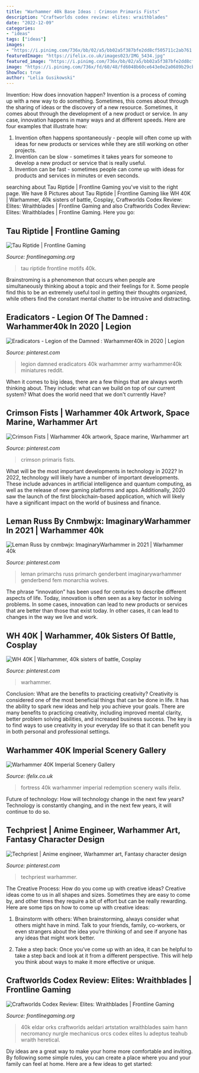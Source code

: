 ```yaml
---
title: "Warhammer 40k Base Ideas : Crimson Primaris Fists"
description: "Craftworlds codex review: elites: wraithblades"
date: "2022-12-09"
categories:
- "ideas"
tags: ["ideas"]
images:
- "https://i.pinimg.com/736x/bb/02/a5/bb02a5f387bfe2dd8cf505711c2ab761.jpg"
featuredImage: "https://ifelix.co.uk/images023/IMG_5434.jpg"
featured_image: "https://i.pinimg.com/736x/bb/02/a5/bb02a5f387bfe2dd8cf505711c2ab761.jpg"
image: "https://i.pinimg.com/736x/fd/60/48/fd6048b60ce643e0e2a0689b29cb4839--space-marine-warhammer-.jpg"
ShowToc: true
author: "Lelia Gusikowski"
---
```



Invention: How does innovation happen?
Invention is a process of coming up with a new way to do something. Sometimes, this comes about through the sharing of ideas or the discovery of a new resource. Sometimes, it comes about through the development of a new product or service.
In any case, innovation happens in many ways and at different speeds. Here are four examples that illustrate how: 

1) Invention often happens spontaneously - people will often come up with ideas for new products or services while they are still working on other projects. 
2) Invention can be slow - sometimes it takes years for someone to develop a new product or service that is really useful. 
3) Invention can be fast - sometimes people can come up with ideas for products and services in minutes or even seconds.

	

		
searching about Tau Riptide | Frontline Gaming you've visit to the right page. We have 8 Pictures about Tau Riptide | Frontline Gaming like WH 40K | Warhammer, 40k sisters of battle, Cosplay, Craftworlds Codex Review: Elites: Wraithblades | Frontline Gaming and also Craftworlds Codex Review: Elites: Wraithblades | Frontline Gaming. Here you go:
		
    
## Tau Riptide | Frontline Gaming

<img loading=lazy src="https://www.frontlinegaming.org/wp-content/uploads/2014/05/riptide-02-818x1024.jpg" onerror="this.onerror=null;this.src='https://tse4.mm.bing.net/th?id=OIP.t0gXtNDVjCtGuaI1q4K1AQHaJR&amp;pid=15.1';" alt="Tau Riptide | Frontline Gaming">

_Source: frontlinegaming.org_

>tau riptide frontline motifs 40k. 

	

Brainstroming is a phenomenon that occurs when people are simultaneously thinking about a topic and their feelings for it. Some people find this to be an extremely useful tool in getting their thoughts organized, while others find the constant mental chatter to be intrusive and distracting.

    
## Eradicators - Legion Of The Damned : Warhammer40k In 2020 | Legion

<img loading=lazy src="https://i.pinimg.com/736x/bb/02/a5/bb02a5f387bfe2dd8cf505711c2ab761.jpg" onerror="this.onerror=null;this.src='https://tse2.mm.bing.net/th?id=OIP.RkcsJjk2WaKGPTXI7bn5ZAHaFQ&amp;pid=15.1';" alt="Eradicators - Legion of the Damned : Warhammer40k in 2020 | Legion">

_Source: pinterest.com_

>legion damned eradicators 40k warhammer army warhammer40k miniatures reddit. 

	

When it comes to big ideas, there are a few things that are always worth thinking about. They include: what can we build on top of our current system? What does the world need that we don't currently Have?

    
## Crimson Fists | Warhammer 40k Artwork, Space Marine, Warhammer Art

<img loading=lazy src="https://i.pinimg.com/736x/e5/7e/e5/e57ee5a9f67b2852bf159c7cf1f7d15f.jpg" onerror="this.onerror=null;this.src='https://tse2.mm.bing.net/th?id=OIP.0J1TJ8LbsujE8OcZIE8LrQHaLe&amp;pid=15.1';" alt="Crimson Fists | Warhammer 40k artwork, Space marine, Warhammer art">

_Source: pinterest.com_

>crimson primaris fists. 

	

What will be the most important developments in technology in 2022?
In 2022, technology will likely have a number of important developments. These include advances in artificial intelligence and quantum computing, as well as the release of new gaming platforms and apps. Additionally, 2020 saw the launch of the first blockchain-based application, which will likely have a significant impact on the world of business and finance.

    
## Leman Russ By Cnmbwjx: ImaginaryWarhammer In 2021 | Warhammer 40k

<img loading=lazy src="https://i.pinimg.com/736x/0f/6f/ce/0f6fced4c7d3e8bfc68ca4f60fef4ecc.jpg" onerror="this.onerror=null;this.src='https://tse2.mm.bing.net/th?id=OIP.QNQREFANJ8w1xXDGxiYMXQHaKe&amp;pid=15.1';" alt="Leman Russ by cnmbwjx: ImaginaryWarhammer in 2021 | Warhammer 40k">

_Source: pinterest.com_

>leman primarchs russ primarch genderbent imaginarywarhammer genderbend fem monarchia wolves. 

	

The phrase “innovation” has been used for centuries to describe different aspects of life. Today, innovation is often seen as a key factor in solving problems. In some cases, innovation can lead to new products or services that are better than those that exist today. In other cases, it can lead to changes in the way we live and work.

    
## WH 40K | Warhammer, 40k Sisters Of Battle, Cosplay

<img loading=lazy src="https://i.pinimg.com/736x/fd/60/48/fd6048b60ce643e0e2a0689b29cb4839--space-marine-warhammer-.jpg" onerror="this.onerror=null;this.src='https://tse4.mm.bing.net/th?id=OIP.yyyrFR7bKaVGmN6ZFaUB8wHaLI&amp;pid=15.1';" alt="WH 40K | Warhammer, 40k sisters of battle, Cosplay">

_Source: pinterest.com_

>warhammer. 

	

Conclusion: What are the benefits to practicing creativity?
Creativity is considered one of the most beneficial things that can be done in life. It has the ability to spark new ideas and help you achieve your goals. There are many benefits to practicing creativity, including improved mental clarity, better problem solving abilities, and increased business success. The key is to find ways to use creativity in your everyday life so that it can benefit you in both personal and professional settings.

    
## Warhammer 40K Imperial Scenery Gallery

<img loading=lazy src="https://ifelix.co.uk/images023/IMG_5434.jpg" onerror="this.onerror=null;this.src='https://tse3.mm.bing.net/th?id=OIP.xQ4sBDKpu2GpKSvLQJzTtAHaFe&amp;pid=15.1';" alt="Warhammer 40K Imperial Scenery Gallery">

_Source: ifelix.co.uk_

>fortress 40k warhammer imperial redemption scenery walls ifelix. 

	

Future of technology: How will technology change in the next few years?
Technology is constantly changing, and in the next few years, it will continue to do so.

    
## Techpriest | Anime Engineer, Warhammer Art, Fantasy Character Design

<img loading=lazy src="https://i.pinimg.com/736x/eb/1b/37/eb1b37c50b76f2bd41efabddfe57defa.jpg" onerror="this.onerror=null;this.src='https://tse3.mm.bing.net/th?id=OIP.ddg9PYJej2mDt6naC7g31QHaJ3&amp;pid=15.1';" alt="Techpriest | Anime engineer, Warhammer art, Fantasy character design">

_Source: pinterest.com_

>techpriest warhammer. 

	

The Creative Process: How do you come up with creative ideas?
Creative ideas come to us in all shapes and sizes. Sometimes they are easy to come by, and other times they require a bit of effort but can be really rewarding. Here are some tips on how to come up with creative ideas:
1. Brainstorm with others: When brainstorming, always consider what others might have in mind. Talk to your friends, family, co-workers, or even strangers about the idea you’re thinking of and see if anyone has any ideas that might work better.

2. Take a step back: Once you’ve come up with an idea, it can be helpful to take a step back and look at it from a different perspective. This will help you think about ways to make it more effective or unique.


    
## Craftworlds Codex Review: Elites: Wraithblades | Frontline Gaming

<img loading=lazy src="https://www.frontlinegaming.org/wp-content/uploads/2018/06/f7017307346e3e7183ce188562547856.jpg" onerror="this.onerror=null;this.src='https://tse3.mm.bing.net/th?id=OIP.9wFzBzRuPnGDzhiFYlR4VgHaFS&amp;pid=15.1';" alt="Craftworlds Codex Review: Elites: Wraithblades | Frontline Gaming">

_Source: frontlinegaming.org_

>40k eldar orks craftworlds aeldari artstation wraithblades saim hann necromancy nurgle mechanicus orcs codex elites lu adeptus teahub wraith heretical. 

	

Diy ideas are a great way to make your home more comfortable and inviting. By following some simple rules, you can create a place where you and your family can feel at home. Here are a few ideas to get started: 

